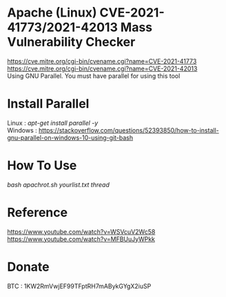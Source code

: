 # Apache (Linux) CVE-2021-41773/2021-42013 Mass Vulnerability Checker
https://cve.mitre.org/cgi-bin/cvename.cgi?name=CVE-2021-41773<br>
https://cve.mitre.org/cgi-bin/cvename.cgi?name=CVE-2021-42013<br>
Using GNU Parallel. You must have parallel for using this tool
# Install Parallel
Linux : <i>apt-get install parallel -y</i><br>
Windows : https://stackoverflow.com/questions/52393850/how-to-install-gnu-parallel-on-windows-10-using-git-bash
# How To Use
<i>bash apachrot.sh yourlist.txt thread</i>
# Reference
https://www.youtube.com/watch?v=WSVcuV2Wc58<br>
https://www.youtube.com/watch?v=MFBUuJyWPkk
# Donate
BTC : 1KW2RmVwjEF99TFptRH7mABykGYgX2iuSP
